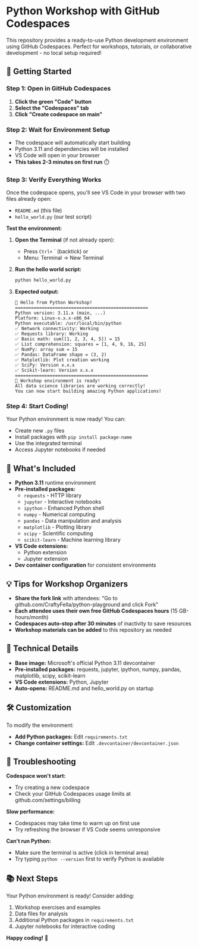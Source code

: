 # Python Workshop with GitHub Codespaces

This repository provides a ready-to-use Python development environment using GitHub Codespaces. Perfect for workshops, tutorials, or collaborative development - no local setup required!

## 🚀 Getting Started

### Step 1: Open in GitHub Codespaces

1. **Click the green "Code" button**
2. **Select the "Codespaces" tab**
3. **Click "Create codespace on main"**

### Step 2: Wait for Environment Setup

- The codespace will automatically start building
- Python 3.11 and dependencies will be installed
- VS Code will open in your browser
- **This takes 2-3 minutes on first run** ⏱️

### Step 3: Verify Everything Works

Once the codespace opens, you'll see VS Code in your browser with two files already open:
- `README.md` (this file)
- `hello_world.py` (our test script)

**Test the environment:**

1. **Open the Terminal** (if not already open):
   - Press `Ctrl+` ` (backtick) or
   - Menu: Terminal → New Terminal

2. **Run the hello world script:**
   ```bash
   python hello_world.py
   ```

3. **Expected output:**
   ```
   🐍 Hello from Python Workshop!
   ==================================================
   Python version: 3.11.x (main, ...)
   Platform: Linux-x.x.x-x86_64
   Python executable: /usr/local/bin/python
   ✅ Network connectivity: Working
   ✅ Requests library: Working
   ✅ Basic math: sum([1, 2, 3, 4, 5]) = 15
   ✅ List comprehension: squares = [1, 4, 9, 16, 25]
   ✅ NumPy: array sum = 15
   ✅ Pandas: DataFrame shape = (3, 2)
   ✅ Matplotlib: Plot creation working
   ✅ SciPy: Version x.x.x
   ✅ Scikit-learn: Version x.x.x
   ==================================================
   🎉 Workshop environment is ready!
   All data science libraries are working correctly!
   You can now start building amazing Python applications!
   ```

### Step 4: Start Coding!

Your Python environment is now ready! You can:
- Create new `.py` files
- Install packages with `pip install package-name`
- Use the integrated terminal
- Access Jupyter notebooks if needed

## 📁 What's Included

- **Python 3.11** runtime environment
- **Pre-installed packages:**
  - `requests` - HTTP library
  - `jupyter` - Interactive notebooks
  - `ipython` - Enhanced Python shell
  - `numpy` - Numerical computing
  - `pandas` - Data manipulation and analysis
  - `matplotlib` - Plotting library
  - `scipy` - Scientific computing
  - `scikit-learn` - Machine learning library
- **VS Code extensions:**
  - Python extension
  - Jupyter extension
- **Dev container configuration** for consistent environments

## 💡 Tips for Workshop Organizers

- **Share the fork link** with attendees: "Go to github.com/CraftyFella/python-playground and click Fork"
- **Each attendee uses their own free GitHub Codespaces hours** (15 GB-hours/month)
- **Codespaces auto-stop after 30 minutes** of inactivity to save resources
- **Workshop materials can be added** to this repository as needed

## 🔧 Technical Details

- **Base image:** Microsoft's official Python 3.11 devcontainer
- **Pre-installed packages:** requests, jupyter, ipython, numpy, pandas, matplotlib, scipy, scikit-learn
- **VS Code extensions:** Python, Jupyter
- **Auto-opens:** README.md and hello_world.py on startup

## 🛠 Customization

To modify the environment:
- **Add Python packages:** Edit `requirements.txt`
- **Change container settings:** Edit `.devcontainer/devcontainer.json`

## 🐛 Troubleshooting

**Codespace won't start:**
- Try creating a new codespace
- Check your GitHub Codespaces usage limits at github.com/settings/billing

**Slow performance:**
- Codespaces may take time to warm up on first use
- Try refreshing the browser if VS Code seems unresponsive

**Can't run Python:**
- Make sure the terminal is active (click in terminal area)
- Try typing `python --version` first to verify Python is available

## 📚 Next Steps

Your Python environment is ready! Consider adding:
1. Workshop exercises and examples
2. Data files for analysis
3. Additional Python packages in `requirements.txt`
4. Jupyter notebooks for interactive coding

**Happy coding!** 🎉
